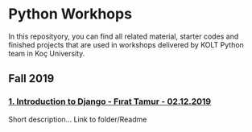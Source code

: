 # Python Workhops

In this reposityory, you can find all related material, starter codes and finished projects that are used in workshops delivered by KOLT Python team in Koç University.

## Fall 2019

### [1. Introduction to Django - Fırat Tamur - 02.12.2019](1-Django/README.md)

Short description...
Link to folder/Readme
